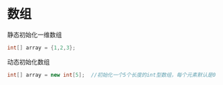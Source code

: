 # 数组

静态初始化一维数组

```java
int[] array = {1,2,3};
```

动态初始化数组

```java
int[] array = new int[5];  //初始化一个5个长度的int型数组，每个元素默认是0
```



